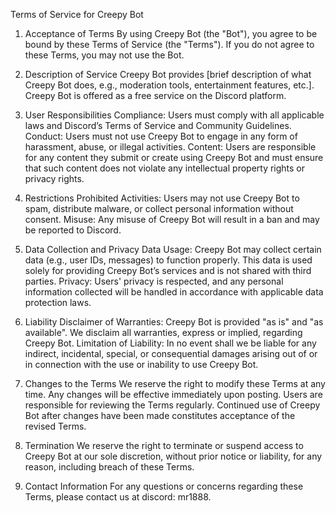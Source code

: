 Terms of Service for Creepy Bot
1. Acceptance of Terms
By using Creepy Bot (the "Bot"), you agree to be bound by these Terms of Service (the "Terms"). If you do not agree to these Terms, you may not use the Bot.

2. Description of Service
Creepy Bot provides [brief description of what Creepy Bot does, e.g., moderation tools, entertainment features, etc.]. Creepy Bot is offered as a free service on the Discord platform.

3. User Responsibilities
Compliance: Users must comply with all applicable laws and Discord’s Terms of Service and Community Guidelines.
Conduct: Users must not use Creepy Bot to engage in any form of harassment, abuse, or illegal activities.
Content: Users are responsible for any content they submit or create using Creepy Bot and must ensure that such content does not violate any intellectual property rights or privacy rights.
4. Restrictions
Prohibited Activities: Users may not use Creepy Bot to spam, distribute malware, or collect personal information without consent.
Misuse: Any misuse of Creepy Bot will result in a ban and may be reported to Discord.
5. Data Collection and Privacy
Data Usage: Creepy Bot may collect certain data (e.g., user IDs, messages) to function properly. This data is used solely for providing Creepy Bot’s services and is not shared with third parties.
Privacy: Users' privacy is respected, and any personal information collected will be handled in accordance with applicable data protection laws.
6. Liability
Disclaimer of Warranties: Creepy Bot is provided "as is" and "as available". We disclaim all warranties, express or implied, regarding Creepy Bot.
Limitation of Liability: In no event shall we be liable for any indirect, incidental, special, or consequential damages arising out of or in connection with the use or inability to use Creepy Bot.
7. Changes to the Terms
We reserve the right to modify these Terms at any time. Any changes will be effective immediately upon posting. Users are responsible for reviewing the Terms regularly. Continued use of Creepy Bot after changes have been made constitutes acceptance of the revised Terms.

8. Termination
We reserve the right to terminate or suspend access to Creepy Bot at our sole discretion, without prior notice or liability, for any reason, including breach of these Terms.

9. Contact Information
For any questions or concerns regarding these Terms, please contact us at discord: mr1888.
